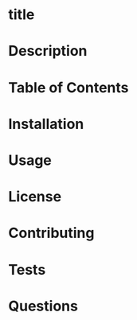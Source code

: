 # title

  # Description
  # Table of Contents
  # Installation
  # Usage
  # License
  # Contributing
  # Tests
  # Questions
